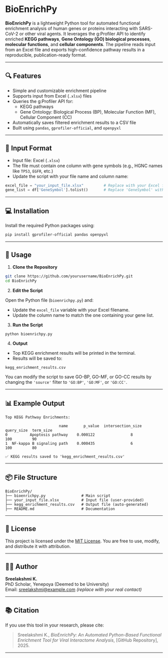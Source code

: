 # BioEnrichPy

**BioEnrichPy** is a lightweight Python tool for automated functional enrichment analysis of human genes or proteins interacting with SARS-CoV-2 or other viral agents. It leverages the g:Profiler API to identify enriched **KEGG pathways**, **Gene Ontology (GO) biological processes**, **molecular functions**, and **cellular components**. The pipeline reads input from an Excel file and exports high-confidence pathway results in a reproducible, publication-ready format.

---

## 🔍 Features

- Simple and customizable enrichment pipeline
- Supports input from Excel (`.xlsx`) files
- Queries the g:Profiler API for:
  - KEGG pathways
  - Gene Ontology: Biological Process (BP), Molecular Function (MF), Cellular Component (CC)
- Automatically saves filtered enrichment results to a CSV file
- Built using `pandas`, `gprofiler-official`, and `openpyxl`

---

## 📁 Input Format

- Input file: Excel (`.xlsx`)
- The file must contain one column with gene symbols (e.g., HGNC names like `TP53`, `EGFR`, etc.)
- Update the script with your file name and column name:

```python
excel_file = "your_input_file.xlsx"         # Replace with your Excel file name
gene_list = df['GeneSymbol'].tolist()       # Replace 'GeneSymbol' with your actual column name
```

---

## 💻 Installation

Install the required Python packages using:

```bash
pip install gprofiler-official pandas openpyxl
```

---

## 🚀 Usage

1. **Clone the Repository**

```bash
git clone https://github.com/yourusername/BioEnrichPy.git
cd BioEnrichPy
```

2. **Edit the Script**

Open the Python file (`bioenrichpy.py`) and:
- Update the `excel_file` variable with your Excel filename.
- Update the column name to match the one containing your gene list.

3. **Run the Script**

```bash
python bioenrichpy.py
```

4. **Output**

- Top KEGG enrichment results will be printed in the terminal.
- Results will be saved to:

```text
kegg_enrichment_results.csv
```

You can modify the script to save GO-BP, GO-MF, or GO-CC results by changing the `'source'` filter to `'GO:BP'`, `'GO:MF'`, or `'GO:CC'`.

---

## 📊 Example Output

```
Top KEGG Pathway Enrichments:

                        name       p_value  intersection_size  query_size  term_size
0          Apoptosis pathway    0.000122                8           100         90
1  NF-kappa B signaling path    0.000435                6           100         80

✅ KEGG results saved to 'kegg_enrichment_results.csv'
```

---

## 📦 File Structure

```
BioEnrichPy/
├── bioenrichpy.py                # Main script
├── your_input_file.xlsx          # Input file (user-provided)
├── kegg_enrichment_results.csv   # Output file (auto-generated)
├── README.md                     # Documentation
```

---

## 📜 License

This project is licensed under the [MIT License](https://opensource.org/licenses/MIT). You are free to use, modify, and distribute it with attribution.

---

## 👩‍💻 Author

**Sreelakshmi K.**  
PhD Scholar, Yenepoya (Deemed to be University)  
Email: sreelakshmi@example.com *(replace with your real contact)*

---

## 📚 Citation

If you use this tool in your research, please cite:

> Sreelakshmi K., *BioEnrichPy: An Automated Python-Based Functional Enrichment Tool for Viral Interactome Analysis*, [GitHub Repository], 2025.

---

